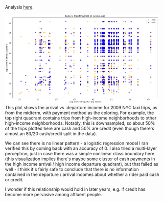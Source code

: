 Analysis [here](taxi_cash_credit.ipynb).

![Plot here](plot_taxi.png)
This plot shows the arrival vs. departure income for 2009 NYC taxi trips, as from the midterm, with payment method as the coloring. For example, the top right quadrant contains trips from high-income neighborhoods to other high-income neighborhoods. Notably, this is downsampled, so about 50% of the trips plotted here are cash and 50% are credit (even though there's almost an 80/20 cash/credit split in the data).

We can see there is no linear pattern - a logistic regression model I ran verified this by coming back with an accuracy of 0. I also tried a multi-layer perceptron, just in case there was a simple nonlinear class boundary here (this visualization implies there's maybe some cluster of cash payments in the high income arrival / high income departure quadrant), but that failed as well - I think it's fairly safe to conclude that there is no information contained in the departure / arrival incomes about whether a rider paid cash or credit.

I wonder if this relationship would hold in later years, e.g. if credit has become more pervasive among affluent people.

